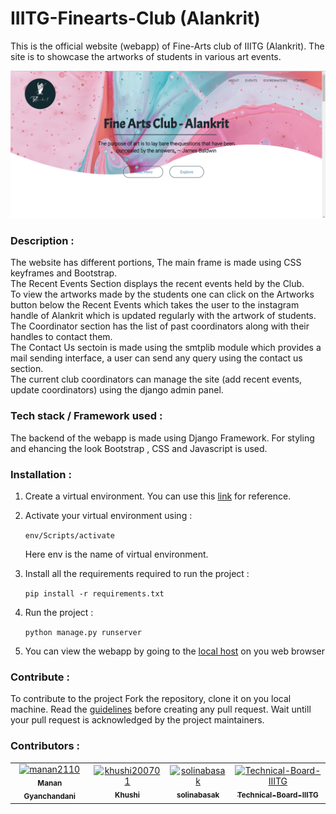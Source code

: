 # IIITG-Finearts-Club (Alankrit)

This is the official website (webapp) of Fine-Arts club of IIITG (Alankrit). The site is to showcase the artworks of students in various art events. 

![Alt text]( ./media/pictures/main.png "Main page of website")


### Description :
The website has different portions, The main frame is made using CSS keyframes and Bootstrap. \
The Recent Events Section displays the recent events held by the Club.\
To view the artworks made by the students one can click on the Artworks button below the Recent Events which takes the user to the instagram handle of Alankrit which is updated regularly with the artwork of students. \
The Coordinator section has the list of past coordinators along with their handles to contact them. \
The Contact Us sectoin is made using the smtplib module which provides a mail sending interface, a user can send any query using the contact us section. \
The current club coordinators can manage the site (add recent events, update coordinators) using the django admin panel. 



### Tech stack / Framework used : 
The backend of the webapp is made using Django Framework. For styling and ehancing the look Bootstrap , CSS and Javascript is used.

### Installation :

1. Create a virtual environment. You can use this [link](https://docs.python.org/3/library/venv.html) for reference.

2. Activate your virtual environment using : 
    
    ```env/Scripts/activate``` 
    
    Here env is the name of virtual environment.

3. Install all the requirements required to run the project : 
    
    ```pip install -r requirements.txt```

4. Run the project : 
    
    ```python manage.py runserver```

5. You can view the webapp by going to the [local host](http://127.0.0.1:8000/) on you web browser



### Contribute :
To contribute to the project Fork the repository, clone it on you local machine. Read the [guidelines](https://github.com/IIITG-Open-Source/Guidelines) before creating any pull request. 
Wait untill your pull request is acknowledged by the project maintainers.

### Contributors :

<!-- readme: contributors -start -->
<table>
<tr>
    <td align="center">
        <a href="https://github.com/manan2110">
            <img src="https://avatars.githubusercontent.com/u/55996661?v=4" width="100;" alt="manan2110"/>
            <br />
            <sub><b>Manan Gyanchandani</b></sub>
        </a>
    </td>
    <td align="center">
        <a href="https://github.com/khushi200701">
            <img src="https://avatars.githubusercontent.com/u/58480229?v=4" width="100;" alt="khushi200701"/>
            <br />
            <sub><b>Khushi</b></sub>
        </a>
    </td>
    <td align="center">
        <a href="https://github.com/solinabasak">
            <img src="https://avatars.githubusercontent.com/u/54628003?v=4" width="100;" alt="solinabasak"/>
            <br />
            <sub><b>solinabasak</b></sub>
        </a>
    </td>
    <td align="center">
        <a href="https://github.com/Technical-Board-IIITG">
            <img src="https://avatars.githubusercontent.com/u/58619800?v=4" width="100;" alt="Technical-Board-IIITG"/>
            <br />
            <sub><b>Technical-Board-IIITG</b></sub>
        </a>
    </td></tr>
</table>
<!-- readme: contributors -end -->



